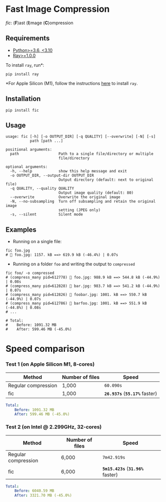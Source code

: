# **F**ast **I**mage **C**ompression

*fic*: (**F**)ast (**I**)mage (**C**)ompression

## Requirements

- [Python>=3.6, <3.10](https://www.python.org/downloads/)
- [Ray>=1.0.0](https://github.com/ray-project/ray)

To install `ray`, run\*:
```
pip install ray
```
\*For Apple Silicon (M1), follow the instructions [here](https://docs.ray.io/en/latest/ray-overview/installation.html#m1-mac-apple-silicon-support) to install `ray`.


## Installation

```
pip install fic
```

## Usage

```
usage: fic [-h] [-o OUTPUT_DIR] [-q QUALITY] [--overwrite] [-N] [-s]
           path [path ...]

positional arguments:
  path                  Path to a single file/directory or multiple
                        file/directory

optional arguments:
  -h, --help            show this help message and exit
  -o OUTPUT_DIR, --output-dir OUTPUT_DIR
                        Output directory (default: next to original file)
  -q QUALITY, --quality QUALITY
                        Output image quality (default: 80)
  --overwrite           Overwrite the original image
  -N, --no-subsampling  Turn off subsampling and retain the original image
                        setting (JPEG only)
  -s, --silent          Silent mode
  ```

## Examples

- Running on a single file:
```shell
fic foo.jpg
# 🚀 foo.jpg: 1157. kB ==> 619.9 kB (-46.4%) | 0.07s
```

- Running on a folder `foo` and writing the output to `compressed`
```shell
fic foo/ -o compressed
# (compress_many pid=612778) 🚀 foo.jpg: 988.9 kB ==> 544.8 kB (-44.9%) | 0.08s
# (compress_many pid=612828) 🚀 bar.jpg: 983.7 kB ==> 541.2 kB (-44.9%) | 0.07s
# (compress_many pid=612826) 🚀 foobar.jpg: 1001. kB ==> 550.7 kB (-44.9%) | 0.07s
# (compress_many pid=612786) 🚀 barfoo.jpg: 1001. kB ==> 551.9 kB (-44.8%) | 0.08s
# ...

# Total:
#    Before: 1091.32 MB
#    After: 599.46 MB (-45.0%)
```

# Speed comparison

### Test 1 (on Apple Silicon M1, 8-cores)

| Method      | Number of files | Speed |
| ----------- | ----------- | ----------- | 
| Regular compression      | 1,000       | `60.090s` | 
| fic   | 1,000        | **`26.937s`** (**`55.17%`** faster) | 

```YAML
Total:
    Before: 1091.32 MB
    After: 599.46 MB (-45.0%)
```

### Test 2 (on Intel @ 2.299GHz, 32-cores)

| Method      | Number of files | Speed |
| ----------- | ----------- | ----------- |
| Regular compression      | 6,000       | `7m42.919s` |
| fic   | 6,000        | **`5m15.423s`** (**`31.96%`** faster) | 

```YAML
Total:
    Before: 6040.59 MB
    After: 3321.70 MB (-45.0%)
```
